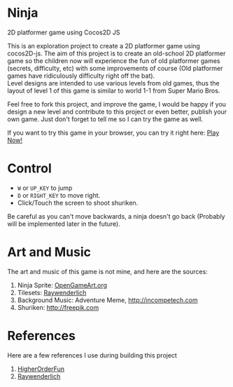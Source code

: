 # Ninja
2D platformer game using Cocos2D JS

This is an exploration project to create a 2D platformer game using cocos2D-js. The aim of this project is to create an old-school 2D platformer game so the children now will experience the fun of old platformer games (secrets, difficulty, etc) with some improvements of course (Old platformer games have ridiculously difficulty right off the bat).  
Level designs are intended to use various levels from old games, thus the layout of level 1 of this game is similar to world 1-1 from Super Mario Bros.  
 
Feel free to fork this project, and improve the game, I would be happy if you design a new level and contribute to this project or even better, publish your own game. Just don't forget to tell me so I can try the game as well.  
 
If you want to try this game in your browser, you can try it right here: [Play Now!](https://davidkwan95.github.io/Ninja/Play)

# Control
* `W` or `UP_KEY` to jump 
* `D` or `RIGHT_KEY` to move right. 
* Click/Touch the screen to shoot shuriken.

Be careful as you can't move backwards, a ninja doesn't go back (Probably will be implemented later in the future).  

# Art and Music
The art and music of this game is not mine, and here are the sources:  
1. Ninja Sprite: [OpenGameArt.org](opengameart.org/content/ninja-adventure-free-sprite)  
2. Tilesets: [Raywenderlich](http://www.raywenderlich.com/15230/how-to-make-a-platform-game-like-super-mario-brothers-part-1)  
3. Background Music: Adventure Meme, http://incompetech.com  
4. Shuriken: http://freepik.com

# References
Here are a few references I use during building this project   
1. [HigherOrderFun](http://higherorderfun.com/blog/2012/05/20/the-guide-to-implementing-2d-platformers/)  
2. [Raywenderlich](http://www.raywenderlich.com/15230/how-to-make-a-platform-game-like-super-mario-brothers-part-1)  
